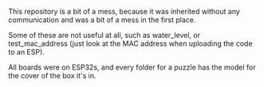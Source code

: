 This repository is a bit of a mess, because it was inherited without any communication and was a bit of a mess in the first place.

Some of these are not useful at all, such as water_level, or test_mac_address (just look at the MAC address when uploading the code to an ESP).

All boards were on ESP32s, and every folder for a puzzle has the model for the cover of the box it's in.
